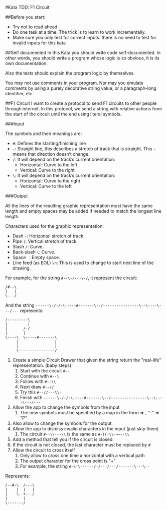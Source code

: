 #Kata TDD: F1 Circuit

##Before you start:
- Try not to read ahead.
- Do one task at a time. The trick is to learn to work incrementally.
- Make sure you only test for correct inputs. there is no need to test for invalid inputs for this kata

##Self documented
In this Kata you should write code self-documented. In other words, you should write a program whose logic is so obvious, it is its own documentation.

Also the tests should explain the program logic by themselves.

You may not use comments in your program. Nor may you emulate comments by using a purely decorative string value, or a paragraph-long identifier, etc.

##F1 Circuit
I want to create a protocol to send F1 circuits to other people through internet. In this protocol, we send a string with relative actions from the start of the circuit until the end using literal symbols.

###Input

The symbols and their meanings are:

- `#`: Defines the starting/finishing line
- `-`: Straight line, this describes a stretch of track that is straight. This `-` means that direction doesn’t change.
- `/`: It will depend on the track’s current orientation:
    - Horizontal: Curve to the left
    - Vertical: Curve to the right
- `\`: It will depend on the track’s current orientation:
    - Horizontal: Curve to the right
    - Vertical: Curve to the left

###Output

All the lines of the resulting graphic representation must have the same length and empty spaces may be added if needed to match the longest line length.  

Characters used for the graphic representation:  

- Dash `-`: Horizontal stretch of track.  
- Pipe `|`: Vertical stretch of track.
- Slash `/`: Curve.
- Back-slash `\`: Curve.
- Space ` `: Empty space.
- Line feed (as EOL) `\n`: This is used to change to start next line of the drawing.

For example, for the string `#--\-/---\-/`, it represent the circuit:

    /#--\
    |   |
    \---/

And the string `------\-/-/-\-----#-------\--/----------------\--\----\---/---` represents:

    /---------\
    |         |
    |       /-/
    |       |
    \----\  \-----#-------\
         |                |
         |                |
         \----------------/

1. Create a simple Circuit Drawer that given the string return the "real-life" representation. (baby steps)  
    1. Start with the circuit `#--`  
    2. Continue with `#--\`  
    3. Follow with `#--\\`  
    4. Next draw `#--//`  
    5. Try this `#--//---\\-`  
    6. Finish with `------\-/-/-\-----#-------\--/----------------\--\----\---/---`  
2. Allow the app to change the symbols from the input  
    1. The new symbols must be specified by a map in the form => , "-" => "P"  
3. Also allow to change the symbols for the output.  
4. Allow the app to dismiss invalid characters in the input (just skip them)  
    1. The circuit `#--\\---\\` is the same as `#-((-\\-¬¬--\\`  
5. Add a method that tell you if the circuit is closed.  
6. If the circuit is not closed, the last character must be replaced by `#`  
7. Allow the circuit to cross itself  
    1. Only allow to cross one time a horizontal with a vertical path  
    2. The output character for the cross point is "+"  
    3. For example, the string `#-\-\------/-/---/---/-------\---\--` 

Represents:

    /--#-\  /---\
    |    |  |   |
    |    \--+---/
    |       |
    \-------/